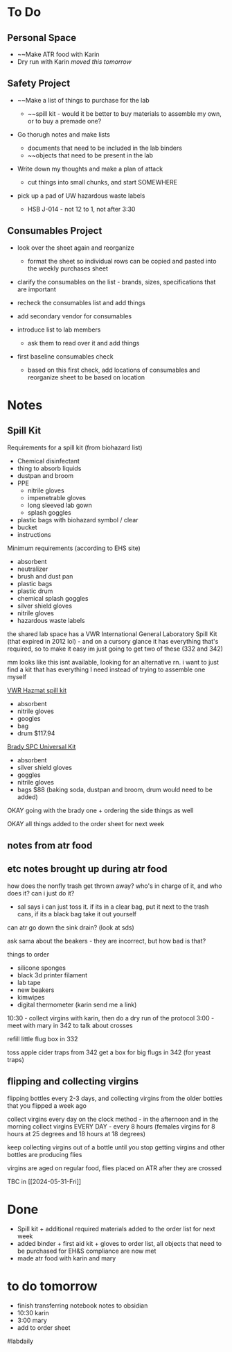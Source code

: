 # To Do
## Personal Space
- ~~Make ATR food with Karin
- Dry run with Karin *moved this tomorrow*
## Safety Project 
- ~~Make a list of things to purchase for the lab
	- ~~spill kit - would it be better to buy materials to assemble my own, or to buy a premade one?
- Go thorugh notes and make lists
	- documents that need to be included in the lab binders
	- ~~objects that need to be present in the lab 
- Write down my thoughts and make a plan of attack 
	- cut things into small chunks, and start SOMEWHERE

- pick up a pad of UW hazardous waste labels 
	- HSB J-014 - not 12 to 1, not after 3:30
## Consumables Project
- look over the sheet again and reorganize
	- format the sheet so individual rows can be copied and pasted into the weekly purchases sheet
- clarify the consumables on the list - brands, sizes, specifications that are important
- recheck the consumables list and add things
- add secondary vendor for consumables 
- introduce list to lab members  
	- ask them to read over it and add things

- first baseline consumables check
	- based on this first check, add locations of consumables and reorganize sheet to be based on location
# Notes
## Spill Kit

Requirements for a spill kit (from biohazard list)
- Chemical disinfectant
- thing to absorb liquids
- dustpan and broom
- PPE
	- nitrile gloves
	- impenetrable gloves
	- long sleeved lab gown
	- splash goggles
- plastic bags with biohazard symbol / clear
- bucket
- instructions

Minimum requirements (according to EHS site)
- absorbent
- neutralizer
- brush and dust pan
- plastic bags
- plastic drum
- chemical splash goggles
- silver shield gloves
- nitrile gloves
- hazardous waste labels

the shared lab space has a VWR International General Laboratory Spill Kit (that expired in 2012 lol) - and on a cursory glance it has everything that's required, so to make it easy im just going to get two of these (332 and 342)

mm looks like this isnt available, looking for an alternative rn. i want to just find a kit that has everything I need instead of trying to assemble one myself

[VWR Hazmat spill kit](https://us.vwr.com/store/product/8674961/vwr-hazmat-spill-response-kit)
- absorbent
- nitrile gloves
- googles
- bag
- drum
$117.94

[Brady SPC Universal Kit](https://www.fishersci.com/shop/products/spc-universal-spill-kit/19140949)
- absorbent
- silver shield gloves
- goggles
- nitrile gloves
- bags
$88 (baking soda, dustpan and broom, drum would need to be added)

OKAY going with the brady one + ordering the side things as well

OKAY all things added to the order sheet for next week
## notes from atr food 

## etc notes brought up during atr food

how does the nonfly trash get thrown away? who's in charge of it, and who does it? can i just do it? 
- sal says i can just toss it. if its in a clear bag, put it next to the trash cans, if its a black bag take it out yourself

can atr go down the sink drain? (look at sds)

ask sama about the beakers - they are incorrect, but how bad is that?

things to order
- silicone sponges 
- black 3d printer filament
- lab tape
- new beakers
- kimwipes
- digital thermometer (karin send me a link)

10:30 - collect virgins with karin, then do a dry run of the protocol
3:00 - meet with mary in 342 to talk about crosses

refill little flug box in 332

toss apple cider traps from 342
get a box for big flugs in 342 (for yeast traps)

## flipping and collecting virgins
flipping bottles every 2-3 days, and collecting virgins from the older bottles that you flipped a week ago

collect virgins every day on the clock method - in the afternoon and in the morning
collect virgins EVERY DAY - every 8 hours (females virgins for 8 hours at 25 degrees and 18 hours at 18 degrees)

keep collecting virgins out of a bottle until you stop getting virgins and other bottles are producing flies

virgins are aged on regular food, flies placed on ATR after they are crossed

TBC in [[2024-05-31-Fri]]

# Done
- Spill kit + additional required materials added to the order list for next week
- added binder + first aid kit + gloves to order list, all objects that need to be purchased for EH&S compliance are now met
- made atr food with karin and mary
# to do tomorrow
- finish transferring notebook notes to obsidian 
- 10:30 karin
- 3:00 mary
- add to order sheet

#labdaily 